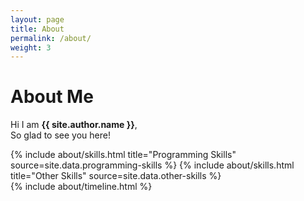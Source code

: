 ```yaml
---
layout: page
title: About
permalink: /about/
weight: 3
---
```


# **About Me**

Hi I am **{{ site.author.name }}**,<br>
So glad to see you here!
<div class="row">
{% include about/skills.html title="Programming Skills" source=site.data.programming-skills %}
{% include about/skills.html title="Other Skills" source=site.data.other-skills %}
</div>

<div class="row">
{% include about/timeline.html %}
</div>
